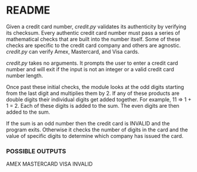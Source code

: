 # README

Given a credit card number, *credit.py* validates its authenticity by verifying its checksum. Every authentic credit card number must pass a series of mathematical checks that are built into the number itself. Some of these checks are specific to the credit card company and others are agnostic. *credit.py* can verify Amex, Mastercard, and Visa cards.

*credit.py* takes no arguments. It prompts the user to enter a credit card number and will exit if the input is not an integer or a valid credit card number length.

Once past these initial checks, the module looks at the odd digits starting from the last digit and multiplies them by 2. If any of these products are double digits their individual digits get added together. For example, 11 => 1 + 1 = 2. Each of these digits is added to the sum. The even digits are then added to the sum.

If the sum is an odd number then the credit card is INVALID and the program exits. Otherwise it checks the number of digits in the card and the value of specific digits to determine which company has issued the card.

### POSSIBLE OUTPUTS

AMEX
MASTERCARD
VISA
INVALID
